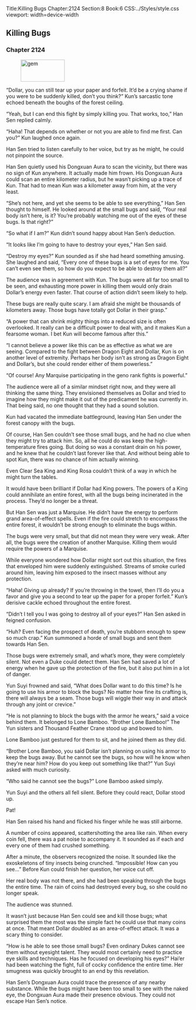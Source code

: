 Title:Killing Bugs 
Chapter:2124 
Section:8 
Book:6 
CSS:../Styles/style.css 
viewport: width=device-width
  
## Killing Bugs
### Chapter 2124 
<figure>
	<img src="../Images/gem.gif" alt="gem" id="gem" width="120" height="60" />
</figure>
  

  
  “Dollar, you can still tear up your paper and forfeit. It’d be a crying shame if you were to be suddenly killed, don’t you think?” Kun’s sarcastic tone echoed beneath the boughs of the forest ceiling.

“Yeah, but I can end this fight by simply killing you. That works, too,” Han Sen replied calmly.

“Haha! That depends on whether or not you are able to find me first. Can you?” Kun laughed once again.

Han Sen tried to listen carefully to her voice, but try as he might, he could not pinpoint the source.

Han Sen quietly used his Dongxuan Aura to scan the vicinity, but there was no sign of Kun anywhere. It actually made him frown. His Dongxuan Aura could scan an entire kilometer radius, but he wasn’t picking up a trace of Kun. That had to mean Kun was a kilometer away from him, at the very least.

“She’s not here, and yet she seems to be able to see everything,” Han Sen thought to himself. He looked around at the small bugs and said, “Your real body isn’t here, is it? You’re probably watching me out of the eyes of these bugs. Is that right?”

“So what if I am?” Kun didn’t sound happy about Han Sen’s deduction.

“It looks like I’m going to have to destroy your eyes,” Han Sen said.

“Destroy my eyes?” Kun sounded as if she had heard something amusing. She laughed and said, “Every one of these bugs is a set of eyes for me. You can’t even see them, so how do you expect to be able to destroy them all?”

The audience was in agreement with Kun. The bugs were all far too small to be seen, and exhausting more power in killing them would only drain Dollar’s energy even faster. That course of action didn’t seem likely to help.

These bugs are really quite scary. I am afraid she might be thousands of kilometers away. Those bugs have totally got Dollar in their grasp.”

“A power that can shrink mighty things into a reduced size is often overlooked. It really can be a difficult power to deal with, and it makes Kun a fearsome woman. I bet Kun will become famous after this.”

“I cannot believe a power like this can be as effective as what we are seeing. Compared to the fight between Dragon Eight and Dollar, Kun is on another level of extremity. Perhaps her body isn’t as strong as Dragon Eight and Dollar’s, but she could render either of them powerless.”

“Of course! Any Marquise participating in the geno rank fights is powerful.”

The audience were all of a similar mindset right now, and they were all thinking the same thing. They envisioned themselves as Dollar and tried to imagine how they might make it out of the predicament he was currently in. That being said, no one thought that they had a sound solution.

Kun had vacated the immediate battleground, leaving Han Sen under the forest canopy with the bugs.

Of course, Han Sen couldn’t see those small bugs, and he had no clue when they might try to attack him. So, all he could do was keep the high-temperature fires going. But doing so was a constant drain on his power, and he knew that he couldn’t last forever like that. And without being able to spot Kun, there was no chance of him actually winning.

Even Clear Sea King and King Rosa couldn’t think of a way in which he might turn the tables.

It would have been brilliant if Dollar had King powers. The powers of a King could annihilate an entire forest, with all the bugs being incinerated in the process. They’d no longer be a threat.

But Han Sen was just a Marquise. He didn’t have the energy to perform grand area-of-effect spells. Even if the fire could stretch to encompass the entire forest, it wouldn’t be strong enough to eliminate the bugs within.

The bugs were very small, but that did not mean they were very weak. After all, the bugs were the creation of another Marquise. Killing them would require the powers of a Marquise.

While everyone wondered how Dollar might sort out this situation, the fires that enveloped him were suddenly extinguished. Streams of smoke curled around him, leaving him exposed to the insect masses without any protection.

“Haha! Giving up already? If you’re throwing in the towel, then I’ll do you a favor and give you a second to tear up the paper for a proper forfeit.” Kun’s derisive cackle echoed throughout the entire forest.

“Didn’t I tell you I was going to destroy all of your eyes?” Han Sen asked in feigned confusion.

“Huh? Even facing the prospect of death, you’re stubborn enough to spew so much crap.” Kun summoned a horde of small bugs and sent them towards Han Sen.

Those bugs were extremely small, and what’s more, they were completely silent. Not even a Duke could detect them. Han Sen had saved a lot of energy when he gave up the protection of the fire, but it also put him in a lot of danger.

Yun Suyi frowned and said, “What does Dollar want to do this time? Is he going to use his armor to block the bugs? No matter how fine its crafting is, there will always be a seam. Those bugs will wiggle their way in and attack through any joint or crevice.”

“He is not planning to block the bugs with the armor he wears,” said a voice behind them. It belonged to Lone Bamboo. “Brother Lone Bamboo!” The Yun sisters and Thousand Feather Crane stood up and bowed to him.

Lone Bamboo just gestured for them to sit, and he joined them as they did.

“Brother Lone Bamboo, you said Dollar isn’t planning on using his armor to keep the bugs away. But he cannot see the bugs, so how will he know when they’re near him? How do you keep out something like that?” Yun Suyi asked with much curiosity.

“Who said he cannot see the bugs?” Lone Bamboo asked simply.

Yun Suyi and the others all fell silent. Before they could react, Dollar stood up.

Pat!

Han Sen raised his hand and flicked his finger while he was still airborne.

A number of coins appeared, scattershotting the area like rain. When every coin fell, there was a pat noise to accompany it. It sounded as if each and every one of them had crushed something.

After a minute, the observers recognized the noise. It sounded like the exoskeletons of tiny insects being crunched. “Impossible! How can you see…” Before Kun could finish her question, her voice cut off.

Her real body was not there, and she had been speaking through the bugs the entire time. The rain of coins had destroyed every bug, so she could no longer speak.

The audience was stunned.

It wasn’t just because Han Sen could see and kill those bugs; what surprised them the most was the simple fact he could use that many coins at once. That meant Dollar doubled as an area-of-effect attack. It was a scary thing to consider.

“How is he able to see those small bugs? Even ordinary Dukes cannot see them without eyesight talent. They would most certainly need to practice eye skills and techniques. Has he focused on developing his eyes?” Hai’er had been watching the fight, full of cocky confidence the entire time. Her smugness was quickly brought to an end by this revelation.

Han Sen’s Dongxuan Aura could trace the presence of any nearby substance. While the bugs might have been too small to see with the naked eye, the Dongxuan Aura made their presence obvious. They could not escape Han Sen’s notice.
